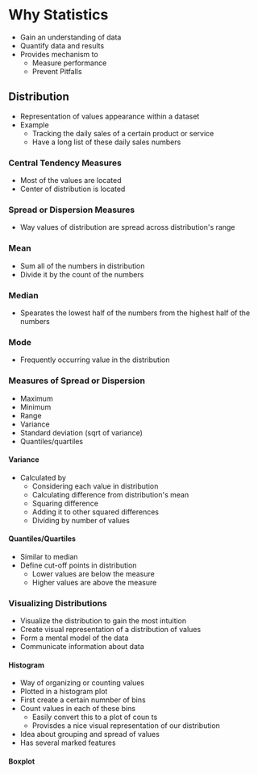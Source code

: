 # Why Statistics

* Gain an understanding of data
* Quantify data and results
* Provides mechanism to
  * Measure performance
  * Prevent Pitfalls

## Distribution

* Representation of values appearance within a dataset
* Example
  * Tracking the daily sales of a certain product or service
  * Have a long list of these daily sales numbers

### Central Tendency Measures

* Most of the values are located
* Center of distribution is located

### Spread or Dispersion Measures

* Way values of distribution are spread across distribution's range

### Mean

* Sum all of the numbers in distribution
* Divide it by the count of the numbers

### Median

* Spearates the lowest half of the numbers from the highest half of the numbers

### Mode

* Frequently occurring value in the distribution

### Measures of Spread or Dispersion

* Maximum
* Minimum
* Range
* Variance
* Standard deviation (sqrt of variance)
* Quantiles/quartiles

#### Variance

* Calculated by
  * Considering each value in distribution
  * Calculating difference from distribution's mean
  * Squaring difference
  * Adding it to other squared differences
  * Dividing by number of values

#### Quantiles/Quartiles

* Similar to median
* Define cut-off points in distribution
  * Lower values are below the measure
  * Higher values are above the measure

### Visualizing Distributions

* Visualize the distribution to gain the most intuition
* Create visual representation of a distribution of values
* Form a mental model of the data
* Communicate information about data

#### Histogram

* Way of organizing or counting values
* Plotted in a histogram plot
* First create a certain numnber of bins
* Count values in each of these bins
  * Easily convert this to a plot of coun ts
  * Provisdes a nice visual representation of our distribution
* Idea about grouping and spread of values
* Has several marked features

#### Boxplot
